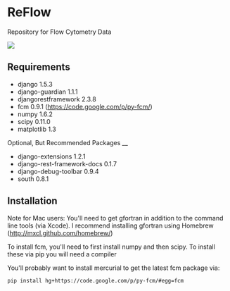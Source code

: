 ReFlow
======

Repository for Flow Cytometry Data

[<img src="https://secure.travis-ci.org/whitews/ReFlow.png?branch=master">](http://travis-ci.org/whitews/ReFlow)

Requirements
----

* django 1.5.3
* django-guardian 1.1.1
* djangorestframework 2.3.8
* fcm 0.9.1 (https://code.google.com/p/py-fcm/)
* numpy 1.6.2
* scipy 0.11.0
* matplotlib 1.3

Optional, But Recommended Packages
__

* django-extensions 1.2.1
* django-rest-framework-docs 0.1.7
* django-debug-toolbar 0.9.4
* south 0.8.1

Installation
----

Note for Mac users: You'll need to get gfortran in addition to the command line tools (via Xcode). I recommend installing gfortran using Homebrew (http://mxcl.github.com/homebrew/)

To install fcm, you'll need to first install numpy and then scipy. To install these via pip you will need a compiler

You'll probably want to install mercurial to get the latest fcm package via:

`pip install hg+https://code.google.com/p/py-fcm/#egg=fcm`

